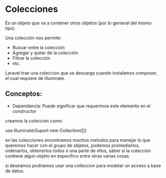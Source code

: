 # Colecciones

Es un objeto que va a contener otros objetos (por lo genieral del mismo
tipo) 

Una colección nos permite:

- Buscar entre la colección
- Agregar y quitar de la colección
- Filtrar la colección
- etc.

Laravel trae una coleccion que se descarga cuando instalamos composer,
el cual requiere de illuminate.

## Conceptos:

* Dependencia: Puede significar que requerimos este elemento en el 
constructor

creamos la coleccion como:

use Illuminate\Suport
new Collection([]) 


en las colecciones encontramos muchos metodos para manejar lo que queremos
hacer con el grupo de objetos, podemos promediarlos, ordenarlos, obtenerlos
todos o una parte de ellos, saber si la colección contiene algun objeto en 
especifico entre otras varias cosas.

si deseamos podríamos usar una colleccion para modelar un acceso a base de
datos.